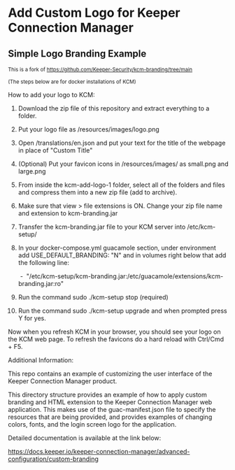 # Add Custom Logo for Keeper Connection Manager
## Simple Logo Branding Example

<sub>This is a fork of https://github.com/Keeper-Security/kcm-branding/tree/main</sub>

<sub>(The steps below are for docker installations of KCM)</sub>

How to add your logo to KCM:
1. Download the zip file of this repository and extract everything to a folder.
2. Put your logo file as /resources/images/logo.png
3. Open /translations/en.json and put your text for the title of the webpage in place of "Custom Title"
4. (Optional) Put your favicon icons in /resources/images/ as small.png and large.png
5. From inside the kcm-add-logo-1 folder, select all of the folders and files and compress them into a new zip file (add to archive).
6. Make sure that view > file extensions is ON. Change your zip file name and extension to kcm-branding.jar
7. Transfer the kcm-branding.jar file to your KCM server into /etc/kcm-setup/
8. In your docker-compose.yml guacamole section, under environment add USE_DEFAULT_BRANDING: "N" and in volumes right below that add the following line:
   
   &nbsp;-&nbsp; "/etc/kcm-setup/kcm-branding.jar:/etc/guacamole/extensions/kcm-branding.jar:ro"

10. Run the command sudo ./kcm-setup stop (required)
11. Run the command sudo ./kcm-setup upgrade and when prompted press Y for yes.

Now when you refresh KCM in your browser, you should see your logo on the KCM web page. To refresh the favicons do a hard reload with Ctrl/Cmd + F5.

Additional Information:

This repo contains an example of customizing the user interface of the Keeper Connection Manager product.

This directory structure provides an example of how to apply custom branding
and HTML extension to the Keeper Connection Manager web application. This makes use
of the guac-manifest.json file to specify the resources that are being provided,
and provides examples of changing colors, fonts, and the login screen logo for
the application.

Detailed documentation is available at the link below:

https://docs.keeper.io/keeper-connection-manager/advanced-configuration/custom-branding
